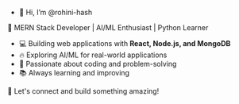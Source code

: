 - 👋 Hi, I’m @rohini-hash

🚀 MERN Stack Developer | AI/ML Enthusiast | Python Learner  

- 💻 Building web applications with **React, Node.js, and MongoDB**  
- 🔥 Exploring AI/ML for real-world applications  
- 🎯 Passionate about coding and problem-solving  
- 📚 Always learning and improving  

🌟 Let's connect and build something amazing!  
